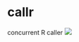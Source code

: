 # callr
concurrent R caller
[![](https://jitpack.io/v/HENU-Shabi/callr.svg)](https://jitpack.io/#HENU-Shabi/callr)
